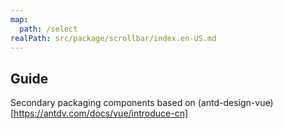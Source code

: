```yaml
---
map:
  path: /select
realPath: src/package/scrollbar/index.en-US.md
---
```


## Guide

Secondary packaging components based on (antd-design-vue)[https://antdv.com/docs/vue/introduce-cn]
